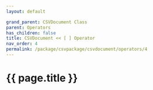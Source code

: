 ```yaml
---
layout: default

grand_parent: CSVDocument Class
parent: Operators
has_children: false
title: CSVDocument << [ ] Operator
nav_order: 4
permalink: /package/csvpackage/csvdocument/operators/4
---
```

# {{ page.title }}
